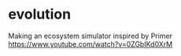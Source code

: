 # evolution
Making an ecosystem simulator inspired by Primer https://www.youtube.com/watch?v=0ZGbIKd0XrM
